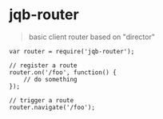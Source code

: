 jqb-router
==========

> basic client router based on "director"

    var router = require('jqb-router');
    
    // register a route
    router.on('/foo', function() {
        // do something
    });
    
    // trigger a route
    router.navigate('/foo');
    